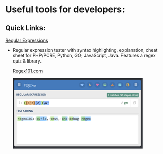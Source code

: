 # Useful tools for developers:

## Quick Links:
<a href="regex">Regular Expressions</a>
<a hidden="true" href="#regex"></a>





- Regular expression tester with syntax highlighting, explanation, cheat sheet for PHP/PCRE, Python, GO, JavaScript, Java. Features a regex quiz & library.

    <a href="https://regex101.com/">Regex101.com</a>

    ![alt text](regex101.png "Regex101")